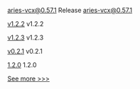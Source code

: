 
[aries-vcx@0.57.1](https://github.com/hyperledger/aries-vcx/releases/tag/aries-vcx%400.57.1) Release aries-vcx@0.57.1

[v1.2.2](https://github.com/hyperledger/firefly-cli/releases/tag/v1.2.2) v1.2.2

[v1.2.3](https://github.com/hyperledger/aries-framework-swift/releases/tag/v1.2.3) v1.2.3

[v0.2.1](https://github.com/hyperledger/fabric-protos/releases/tag/v0.2.1) v0.2.1

[1.2.0](https://github.com/hyperledger-labs/fablo/releases/tag/1.2.0) 1.2.0


[See more >>>](https://start-here.hyperledger.org/releases)
